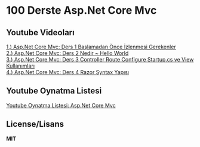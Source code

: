 <h1>100 Derste Asp.Net Core Mvc</h1>

<h2>Youtube Videoları</h2>
<a href="https://youtu.be/OLX6aE_G-VA">1.) Asp.Net Core Mvc: Ders 1 Başlamadan Önce İzlenmesi Gerekenler</a>
</br>
<a href="https://youtu.be/EAZrjEbibnU">2.) Asp.Net Core Mvc: Ders 2 Nedir ~ Hello World</a>
</br>
<a href="https://youtu.be/JNTH7ciNT30">3.) Asp.Net Core Mvc: Ders 3 Controller Route Configure Startup.cs ve View Kullanımları</a>
</br>
<a href="https://youtu.be/9z_apZwy0lI">4.) Asp.Net Core Mvc: Ders 4 Razor Syntax Yapısı</a>
<h2>Youtube Oynatma Listesi</h2>
<a href="https://youtube.com/playlist?list=PLKnjBHu2xXNOld1njNVQ5fk0e12oqiWc8">Youtube Oynatma Listesi: Asp.Net Core Mvc</a>

<h2>License/Lisans</h2>

<strong>MIT</strong>